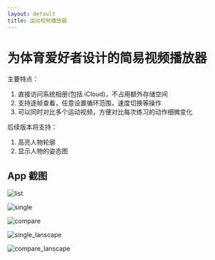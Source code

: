 ```yaml
---
layout: default
title: 运动视频播放器
---
```


# 为体育爱好者设计的简易视频播放器

主要特点：
1.  直接访问系统相册(包括 iCloud)，不占用额外存储空间
2.  支持逐帧查看，任意设置循环范围，速度切换等操作
3.  可以同时对比多个运动视频，方便对比每次练习的动作细微变化

后续版本将支持：
1.  高亮人物轮廓
2.  显示人物的姿态图

## App 截图

![list](/assets/images/list.jpg)

![single](/assets/images/single.jpg)

![compare](/assets/images/compare.jpg)

![single_lanscape](/assets/images/single_lanscape.jpg)

![compare_lanscape](/assets/images/compare_lanscape.jpg)
